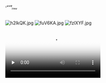 ###### ᶫᵒᵛᵉᵧₒᵤ
![h2IkQK.jpg](https://z3.ax1x.com/2021/09/04/h2IkQK.jpg)
![fuV6KA.jpg](https://z3.ax1x.com/2021/08/06/fuV6KA.jpg)
![fzlXYF.jpg](https://z3.ax1x.com/2021/08/21/fzlXYF.jpg)

<video id="video" controls="" preload="none" poster="http://mwq-716820.github.io/QQ视频_4623f05e434460ccaad469254e7f43ef1626528540.jpg">
      <source id="mp4" src="http://mwq-716820.github.io/QQ视频_4623f05e434460ccaad469254e7f43ef1626528540.mp4" type="video/mp4">
      </video>
        

